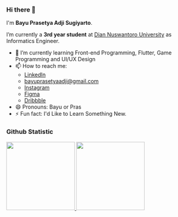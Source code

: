### Hi there 👋

I'm **Bayu Prasetya Adji Sugiyarto**.

I’m currently a **3rd year student** at [Dian Nuswantoro University](https://www.dinus.ac.id/) as Informatics Engineer.

- 🌱 I’m currently learning Front-end Programming, Flutter, Game Programming and UI/UX Design
- 📫 How to reach me:
  - <a href="https://www.linkedin.com/in/bayu-prasetya-adji-sugiyarto-8a1036209/">LinkedIn</a>
  - bayuprasetyaadji@gmail.com
  - <a href="https://www.instagram.com/prst.b.y/">Instagram</a>
  - <a href="https://www.figma.com/@prasetya">Figma</a>
  - <a href="https://dribbble.com/bayu_08">Dribbble</a>
- 😄 Pronouns: Bayu or Pras
- ⚡ Fun fact: I'd Like to Learn Something New.

### Github Statistic
<p align="left">
<a href="https://github.com/bayupadji">
  <img height="180em" src="https://github-readme-stats-eight-theta.vercel.app/api?username=bayupadji&show_icons=true&theme=omni&include_all_commits=true&count_private=true"/>  
  <img height="180em" src="https://github-readme-stats-eight-theta.vercel.app/api/top-langs/?username=bayupadji&layout=compact&langs_count=8&theme=omni"/>
</a>
</p>
